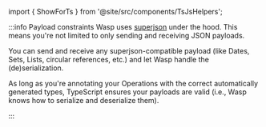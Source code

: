 import { ShowForTs } from '@site/src/components/TsJsHelpers';

:::info Payload constraints 
Wasp uses [superjson](https://github.com/blitz-js/superjson) under the hood.
This means you're not limited to only sending and receiving JSON payloads.

You can send and receive any superjson-compatible payload (like Dates, Sets, Lists, circular references, etc.) and let Wasp handle the (de)serialization.

<ShowForTs>

As long as you're annotating your Operations with the correct automatically generated types, TypeScript ensures your payloads are valid (i.e., Wasp knows how to serialize and deserialize them).
</ShowForTs>

:::
